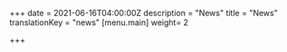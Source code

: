 +++
date = 2021-06-16T04:00:00Z
description = "News"
title = "News"
translationKey = "news"
[menu.main]
weight= 2

+++
